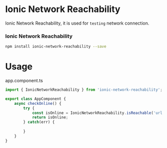 # Ionic Network Reachability

Ionic Network Reachability, it is used for `testing` network connection.

### Ionic Network Reachability

```bash
npm install ionic-network-reachability --save
```

# Usage

app.component.ts

```ts
import { IonicNetworkReachability } from 'ionic-network-reachability';

export class AppComponent {
    async checkOnline() {
        try {
            const isOnline = IonicNetworkReachability.isReachable('url is optional');
            return isOnline;
        } catch(err) {
            
        }
    }
}
```